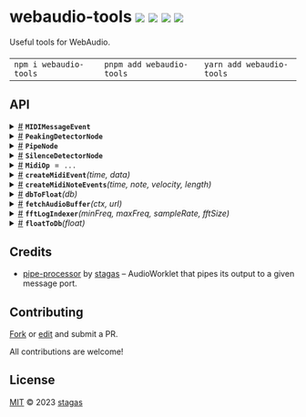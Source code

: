 

<h1>
webaudio-tools <a href="https://npmjs.org/package/webaudio-tools"><img src="https://img.shields.io/badge/npm-v2.1.0-F00.svg?colorA=000"/></a> <a href="src"><img src="https://img.shields.io/badge/loc-198-FFF.svg?colorA=000"/></a> <a href="https://cdn.jsdelivr.net/npm/webaudio-tools@2.1.0/dist/webaudio-tools.min.js"><img src="https://img.shields.io/badge/brotli-1.5K-333.svg?colorA=000"/></a> <a href="LICENSE"><img src="https://img.shields.io/badge/license-MIT-F0B.svg?colorA=000"/></a>
</h1>

<p></p>

Useful tools for WebAudio.

<h4>
<table><tr><td title="Triple click to select and copy paste">
<code>npm i webaudio-tools </code>
</td><td title="Triple click to select and copy paste">
<code>pnpm add webaudio-tools </code>
</td><td title="Triple click to select and copy paste">
<code>yarn add webaudio-tools</code>
</td></tr></table>
</h4>


## API

<p>  <details id="MIDIMessageEvent$46" title="Class" ><summary><span><a href="#MIDIMessageEvent$46">#</a></span>  <code><strong>MIDIMessageEvent</strong></code>    </summary>  <a href=""></a>  <ul>        <p>  <details id="constructor$47" title="Constructor" ><summary><span><a href="#constructor$47">#</a></span>  <code><strong>constructor</strong></code><em>(type, { data })</em>    </summary>  <a href=""></a>  <ul>    <p>  <details id="new MIDIMessageEvent$48" title="ConstructorSignature" ><summary><span><a href="#new MIDIMessageEvent$48">#</a></span>  <code><strong>new MIDIMessageEvent</strong></code><em>()</em>    </summary>    <ul><p><a href="#MIDIMessageEvent$46">MIDIMessageEvent</a></p>      <p>  <details id="type$49" title="Parameter" ><summary><span><a href="#type$49">#</a></span>  <code><strong>type</strong></code>    </summary>    <ul><p>string</p>        </ul></details><details id="payload$50" title="Parameter" ><summary><span><a href="#payload$50">#</a></span>  <code><strong>payload</strong></code>    </summary>    <ul><p>{<p>  <details id="data$52" title="Property" ><summary><span><a href="#data$52">#</a></span>  <code><strong>data</strong></code>    </summary>  <a href=""></a>  <ul><p><span>Uint8Array</span></p>        </ul></details></p>}</p>        </ul></details></p>  </ul></details></p>    </ul></details><details id="data$53" title="Property" ><summary><span><a href="#data$53">#</a></span>  <code><strong>data</strong></code>    </summary>  <a href=""></a>  <ul><p><span>Uint8Array</span></p>        </ul></details><details id="receivedTime$55" title="Property" ><summary><span><a href="#receivedTime$55">#</a></span>  <code><strong>receivedTime</strong></code>    </summary>  <a href=""></a>  <ul><p>number</p>        </ul></details><details id="type$54" title="Property" ><summary><span><a href="#type$54">#</a></span>  <code><strong>type</strong></code>    </summary>  <a href=""></a>  <ul><p>string</p>        </ul></details></p></ul></details><details id="PeakingDetectorNode$66" title="Class" ><summary><span><a href="#PeakingDetectorNode$66">#</a></span>  <code><strong>PeakingDetectorNode</strong></code>    </summary>  <a href=""></a>  <ul>        <p>  <details id="constructor$67" title="Constructor" ><summary><span><a href="#constructor$67">#</a></span>  <code><strong>constructor</strong></code><em>(ctx)</em>    </summary>  <a href=""></a>  <ul>    <p>  <details id="new PeakingDetectorNode$68" title="ConstructorSignature" ><summary><span><a href="#new PeakingDetectorNode$68">#</a></span>  <code><strong>new PeakingDetectorNode</strong></code><em>()</em>    </summary>    <ul><p><a href="#PeakingDetectorNode$66">PeakingDetectorNode</a></p>      <p>  <details id="ctx$69" title="Parameter" ><summary><span><a href="#ctx$69">#</a></span>  <code><strong>ctx</strong></code>    </summary>    <ul><p><span>BaseAudioContext</span></p>        </ul></details></p>  </ul></details></p>    </ul></details><details id="decibelsThreshold$71" title="Property" ><summary><span><a href="#decibelsThreshold$71">#</a></span>  <code><strong>decibelsThreshold</strong></code>  <span><span>&nbsp;=&nbsp;</span>  <code>-1</code></span>  </summary>  <a href=""></a>  <ul><p>number</p>        </ul></details><details id="isPeaking$70" title="Property" ><summary><span><a href="#isPeaking$70">#</a></span>  <code><strong>isPeaking</strong></code>  <span><span>&nbsp;=&nbsp;</span>  <code>false</code></span>  </summary>  <a href=""></a>  <ul><p>boolean</p>        </ul></details><details id="onpeaking$72" title="Method" ><summary><span><a href="#onpeaking$72">#</a></span>  <code><strong>onpeaking</strong></code><em>()</em>    </summary>  <a href=""></a>  <ul>    <p>      <p><strong>onpeaking</strong><em>()</em>  &nbsp;=&gt;  <ul>void</ul></p></p>    </ul></details><details id="reset$75" title="Method" ><summary><span><a href="#reset$75">#</a></span>  <code><strong>reset</strong></code><em>()</em>    </summary>  <a href=""></a>  <ul>    <p>      <p><strong>reset</strong><em>()</em>  &nbsp;=&gt;  <ul>void</ul></p></p>    </ul></details></p></ul></details><details id="PipeNode$1" title="Class" ><summary><span><a href="#PipeNode$1">#</a></span>  <code><strong>PipeNode</strong></code>    </summary>  <a href=""></a>  <ul>        <p>  <details id="constructor$12" title="Constructor" ><summary><span><a href="#constructor$12">#</a></span>  <code><strong>constructor</strong></code><em>(context, options)</em>    </summary>  <a href=""></a>  <ul>    <p>  <details id="new PipeNode$13" title="ConstructorSignature" ><summary><span><a href="#new PipeNode$13">#</a></span>  <code><strong>new PipeNode</strong></code><em>()</em>    </summary>    <ul><p><a href="#PipeNode$1">PipeNode</a></p>      <p>  <details id="context$14" title="Parameter" ><summary><span><a href="#context$14">#</a></span>  <code><strong>context</strong></code>    </summary>    <ul><p><span>BaseAudioContext</span></p>        </ul></details><details id="options$15" title="Parameter" ><summary><span><a href="#options$15">#</a></span>  <code><strong>options</strong></code>    </summary>    <ul><p><span>AudioWorkletNodeOptions</span> &amp; {<p>  <details id="port$17" title="Property" ><summary><span><a href="#port$17">#</a></span>  <code><strong>port</strong></code>    </summary>  <a href=""></a>  <ul><p><span>MessagePort</span></p>        </ul></details></p>}</p>        </ul></details></p>  </ul></details></p>    </ul></details><details id="context$18" title="Property" ><summary><span><a href="#context$18">#</a></span>  <code><strong>context</strong></code>    </summary>  <a href=""></a>  <ul><p><span>BaseAudioContext</span></p>        </ul></details><details id="options$19" title="Property" ><summary><span><a href="#options$19">#</a></span>  <code><strong>options</strong></code>    </summary>  <a href=""></a>  <ul><p><span>AudioWorkletNodeOptions</span> &amp; {<p>  <details id="port$21" title="Property" ><summary><span><a href="#port$21">#</a></span>  <code><strong>port</strong></code>    </summary>  <a href=""></a>  <ul><p><span>MessagePort</span></p>        </ul></details></p>}</p>        </ul></details><details id="rpc$22" title="Property" ><summary><span><a href="#rpc$22">#</a></span>  <code><strong>rpc</strong></code>    </summary>  <a href=""></a>  <ul><p><span>Rpc</span></p>        </ul></details><details id="registeredContexts$2" title="Property" ><summary><span><a href="#registeredContexts$2">#</a></span>  <code><strong>registeredContexts</strong></code>    </summary>  <a href=""></a>  <ul><p><span>Set</span>&lt;<span>BaseAudioContext</span>&gt;</p>        </ul></details><details id="create$6" title="Method" ><summary><span><a href="#create$6">#</a></span>  <code><strong>create</strong></code><em>(context, options)</em>    </summary>  <a href=""></a>  <ul>    <p>    <details id="context$8" title="Parameter" ><summary><span><a href="#context$8">#</a></span>  <code><strong>context</strong></code>    </summary>    <ul><p><span>BaseAudioContext</span></p>        </ul></details><details id="options$9" title="Parameter" ><summary><span><a href="#options$9">#</a></span>  <code><strong>options</strong></code>    </summary>    <ul><p><span>AudioWorkletNodeOptions</span> &amp; {<p>  <details id="port$11" title="Property" ><summary><span><a href="#port$11">#</a></span>  <code><strong>port</strong></code>    </summary>  <a href=""></a>  <ul><p><span>MessagePort</span></p>        </ul></details></p>}</p>        </ul></details>  <p><strong>create</strong><em>(context, options)</em>  &nbsp;=&gt;  <ul><span>Promise</span>&lt;<a href="#PipeNode$1">PipeNode</a>&gt;</ul></p></p>    </ul></details><details id="register$3" title="Method" ><summary><span><a href="#register$3">#</a></span>  <code><strong>register</strong></code><em>(context)</em>    </summary>  <a href=""></a>  <ul>    <p>    <details id="context$5" title="Parameter" ><summary><span><a href="#context$5">#</a></span>  <code><strong>context</strong></code>    </summary>    <ul><p><span>BaseAudioContext</span></p>        </ul></details>  <p><strong>register</strong><em>(context)</em>  &nbsp;=&gt;  <ul><span>Promise</span>&lt;void&gt;</ul></p></p>    </ul></details></p></ul></details><details id="SilenceDetectorNode$77" title="Class" ><summary><span><a href="#SilenceDetectorNode$77">#</a></span>  <code><strong>SilenceDetectorNode</strong></code>    </summary>  <a href=""></a>  <ul>        <p>  <details id="constructor$88" title="Constructor" ><summary><span><a href="#constructor$88">#</a></span>  <code><strong>constructor</strong></code><em>(context, options)</em>    </summary>  <a href=""></a>  <ul>    <p>  <details id="new SilenceDetectorNode$89" title="ConstructorSignature" ><summary><span><a href="#new SilenceDetectorNode$89">#</a></span>  <code><strong>new SilenceDetectorNode</strong></code><em>()</em>    </summary>    <ul><p><a href="#SilenceDetectorNode$77">SilenceDetectorNode</a></p>      <p>  <details id="context$90" title="Parameter" ><summary><span><a href="#context$90">#</a></span>  <code><strong>context</strong></code>    </summary>    <ul><p><span>BaseAudioContext</span></p>        </ul></details><details id="options$91" title="Parameter" ><summary><span><a href="#options$91">#</a></span>  <code><strong>options</strong></code>    </summary>    <ul><p><span>AudioWorkletNodeOptions</span> &amp; {<p>  <details id="processorOptions$93" title="Property" ><summary><span><a href="#processorOptions$93">#</a></span>  <code><strong>processorOptions</strong></code>    </summary>  <a href=""></a>  <ul><p><span>Partial</span>&lt;<span>SilenceDetectorOptions</span>&gt;</p>        </ul></details></p>}</p>        </ul></details></p>  </ul></details></p>    </ul></details><details id="isSilent$98" title="Property" ><summary><span><a href="#isSilent$98">#</a></span>  <code><strong>isSilent</strong></code>  <span><span>&nbsp;=&nbsp;</span>  <code>true</code></span>  </summary>  <a href=""></a>  <ul><p>boolean</p>        </ul></details><details id="hasRegistered$78" title="Property" ><summary><span><a href="#hasRegistered$78">#</a></span>  <code><strong>hasRegistered</strong></code>  <span><span>&nbsp;=&nbsp;</span>  <code>false</code></span>  </summary>  <a href=""></a>  <ul><p>boolean</p>        </ul></details><details id="onplaying$96" title="Method" ><summary><span><a href="#onplaying$96">#</a></span>  <code><strong>onplaying</strong></code><em>()</em>    </summary>  <a href=""></a>  <ul>    <p>      <p><strong>onplaying</strong><em>()</em>  &nbsp;=&gt;  <ul>void</ul></p></p>    </ul></details><details id="onsilence$94" title="Method" ><summary><span><a href="#onsilence$94">#</a></span>  <code><strong>onsilence</strong></code><em>()</em>    </summary>  <a href=""></a>  <ul>    <p>      <p><strong>onsilence</strong><em>()</em>  &nbsp;=&gt;  <ul>void</ul></p></p>    </ul></details><details id="create$82" title="Method" ><summary><span><a href="#create$82">#</a></span>  <code><strong>create</strong></code><em>(context, options)</em>    </summary>  <a href=""></a>  <ul>    <p>    <details id="context$84" title="Parameter" ><summary><span><a href="#context$84">#</a></span>  <code><strong>context</strong></code>    </summary>    <ul><p><span>BaseAudioContext</span></p>        </ul></details><details id="options$85" title="Parameter" ><summary><span><a href="#options$85">#</a></span>  <code><strong>options</strong></code>  <span><span>&nbsp;=&nbsp;</span>  <code>{}</code></span>  </summary>    <ul><p><span>AudioWorkletNodeOptions</span> &amp; {<p>  <details id="processorOptions$87" title="Property" ><summary><span><a href="#processorOptions$87">#</a></span>  <code><strong>processorOptions</strong></code>    </summary>  <a href=""></a>  <ul><p><span>Partial</span>&lt;<span>SilenceDetectorOptions</span>&gt;</p>        </ul></details></p>}</p>        </ul></details>  <p><strong>create</strong><em>(context, options)</em>  &nbsp;=&gt;  <ul><span>Promise</span>&lt;<a href="#SilenceDetectorNode$77">SilenceDetectorNode</a>&gt;</ul></p></p>    </ul></details><details id="register$79" title="Method" ><summary><span><a href="#register$79">#</a></span>  <code><strong>register</strong></code><em>(context)</em>    </summary>  <a href=""></a>  <ul>    <p>    <details id="context$81" title="Parameter" ><summary><span><a href="#context$81">#</a></span>  <code><strong>context</strong></code>    </summary>    <ul><p><span>BaseAudioContext</span></p>        </ul></details>  <p><strong>register</strong><em>(context)</em>  &nbsp;=&gt;  <ul><span>Promise</span>&lt;void&gt;</ul></p></p>    </ul></details></p></ul></details><details id="MidiOp$42" title="Variable" ><summary><span><a href="#MidiOp$42">#</a></span>  <code><strong>MidiOp</strong></code>  <span><span>&nbsp;=&nbsp;</span>  <code>...</code></span>  </summary>  <a href=""></a>  <ul><p>{<p>  <details id="NoteOff$44" title="Property" ><summary><span><a href="#NoteOff$44">#</a></span>  <code><strong>NoteOff</strong></code>  <span><span>&nbsp;=&nbsp;</span>  <code>0x80</code></span>  </summary>  <a href=""></a>  <ul><p>number</p>        </ul></details><details id="NoteOn$45" title="Property" ><summary><span><a href="#NoteOn$45">#</a></span>  <code><strong>NoteOn</strong></code>  <span><span>&nbsp;=&nbsp;</span>  <code>0x90</code></span>  </summary>  <a href=""></a>  <ul><p>number</p>        </ul></details></p>}</p>        </ul></details><details id="createMidiEvent$56" title="Function" ><summary><span><a href="#createMidiEvent$56">#</a></span>  <code><strong>createMidiEvent</strong></code><em>(time, data)</em>    </summary>  <a href=""></a>  <ul>    <p>    <details id="time$58" title="Parameter" ><summary><span><a href="#time$58">#</a></span>  <code><strong>time</strong></code>    </summary>    <ul><p>number</p>        </ul></details><details id="data$59" title="Parameter" ><summary><span><a href="#data$59">#</a></span>  <code><strong>data</strong></code>    </summary>    <ul><p>number  []</p>        </ul></details>  <p><strong>createMidiEvent</strong><em>(time, data)</em>  &nbsp;=&gt;  <ul><span>MIDIMessageEvent</span></ul></p></p>    </ul></details><details id="createMidiNoteEvents$60" title="Function" ><summary><span><a href="#createMidiNoteEvents$60">#</a></span>  <code><strong>createMidiNoteEvents</strong></code><em>(time, note, velocity, length)</em>    </summary>  <a href=""></a>  <ul>    <p>    <details id="time$62" title="Parameter" ><summary><span><a href="#time$62">#</a></span>  <code><strong>time</strong></code>    </summary>    <ul><p>number</p>        </ul></details><details id="note$63" title="Parameter" ><summary><span><a href="#note$63">#</a></span>  <code><strong>note</strong></code>    </summary>    <ul><p>number</p>        </ul></details><details id="velocity$64" title="Parameter" ><summary><span><a href="#velocity$64">#</a></span>  <code><strong>velocity</strong></code>    </summary>    <ul><p>number</p>        </ul></details><details id="length$65" title="Parameter" ><summary><span><a href="#length$65">#</a></span>  <code><strong>length</strong></code>    </summary>    <ul><p>number</p>        </ul></details>  <p><strong>createMidiNoteEvents</strong><em>(time, note, velocity, length)</em>  &nbsp;=&gt;  <ul><span>MIDIMessageEvent</span>  []</ul></p></p>    </ul></details><details id="dbToFloat$23" title="Function" ><summary><span><a href="#dbToFloat$23">#</a></span>  <code><strong>dbToFloat</strong></code><em>(db)</em>    </summary>  <a href=""></a>  <ul>    <p>    <details id="db$25" title="Parameter" ><summary><span><a href="#db$25">#</a></span>  <code><strong>db</strong></code>    </summary>    <ul><p>number</p>        </ul></details>  <p><strong>dbToFloat</strong><em>(db)</em>  &nbsp;=&gt;  <ul>number</ul></p></p>    </ul></details><details id="fetchAudioBuffer$29" title="Function" ><summary><span><a href="#fetchAudioBuffer$29">#</a></span>  <code><strong>fetchAudioBuffer</strong></code><em>(ctx, url)</em>    </summary>  <a href=""></a>  <ul>    <p>    <details id="ctx$31" title="Parameter" ><summary><span><a href="#ctx$31">#</a></span>  <code><strong>ctx</strong></code>    </summary>    <ul><p><span>AudioContext</span></p>        </ul></details><details id="url$32" title="Parameter" ><summary><span><a href="#url$32">#</a></span>  <code><strong>url</strong></code>    </summary>    <ul><p>string</p>        </ul></details>  <p><strong>fetchAudioBuffer</strong><em>(ctx, url)</em>  &nbsp;=&gt;  <ul><span>Promise</span>&lt;<span>AudioBuffer</span>&gt;</ul></p></p>    </ul></details><details id="fftLogIndexer$33" title="Function" ><summary><span><a href="#fftLogIndexer$33">#</a></span>  <code><strong>fftLogIndexer</strong></code><em>(minFreq, maxFreq, sampleRate, fftSize)</em>    </summary>  <a href=""></a>  <ul>    <p>    <details id="minFreq$35" title="Parameter" ><summary><span><a href="#minFreq$35">#</a></span>  <code><strong>minFreq</strong></code>    </summary>    <ul><p>number</p>        </ul></details><details id="maxFreq$36" title="Parameter" ><summary><span><a href="#maxFreq$36">#</a></span>  <code><strong>maxFreq</strong></code>    </summary>    <ul><p>number</p>        </ul></details><details id="sampleRate$37" title="Parameter" ><summary><span><a href="#sampleRate$37">#</a></span>  <code><strong>sampleRate</strong></code>    </summary>    <ul><p>number</p>        </ul></details><details id="fftSize$38" title="Parameter" ><summary><span><a href="#fftSize$38">#</a></span>  <code><strong>fftSize</strong></code>    </summary>    <ul><p>number</p>        </ul></details>  <p><strong>fftLogIndexer</strong><em>(minFreq, maxFreq, sampleRate, fftSize)</em>  &nbsp;=&gt;  <ul><details id="__type$39" title="Function" ><summary><span><a href="#__type$39">#</a></span>  <em>(normal)</em>    </summary>    <ul>    <p>    <details id="normal$41" title="Parameter" ><summary><span><a href="#normal$41">#</a></span>  <code><strong>normal</strong></code>    </summary>    <ul><p>number</p>        </ul></details>  <p><strong></strong><em>(normal)</em>  &nbsp;=&gt;  <ul>number</ul></p></p>    </ul></details></ul></p></p>    </ul></details><details id="floatToDb$26" title="Function" ><summary><span><a href="#floatToDb$26">#</a></span>  <code><strong>floatToDb</strong></code><em>(float)</em>    </summary>  <a href=""></a>  <ul>    <p>    <details id="float$28" title="Parameter" ><summary><span><a href="#float$28">#</a></span>  <code><strong>float</strong></code>    </summary>    <ul><p>number</p>        </ul></details>  <p><strong>floatToDb</strong><em>(float)</em>  &nbsp;=&gt;  <ul>number</ul></p></p>    </ul></details></p>

## Credits
- [pipe-processor](https://npmjs.org/package/pipe-processor) by [stagas](https://github.com/stagas) &ndash; AudioWorklet that pipes its output to a given message port.

## Contributing

[Fork](https://github.com/stagas/webaudio-tools/fork) or [edit](https://github.dev/stagas/webaudio-tools) and submit a PR.

All contributions are welcome!

## License

<a href="LICENSE">MIT</a> &copy; 2023 [stagas](https://github.com/stagas)
